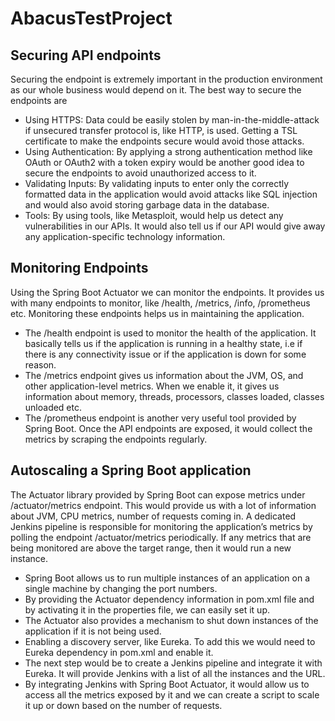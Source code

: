 # AbacusTestProject

## Securing API endpoints
Securing the endpoint is extremely important in the production environment as our whole business would depend on it. The best way to secure the endpoints are
* Using HTTPS: Data could be easily stolen by man-in-the-middle-attack if unsecured transfer protocol is, like HTTP, is used. Getting a TSL certificate to make the endpoints secure would avoid those attacks.
* Using Authentication: By applying a strong authentication method like OAuth or OAuth2 with a token expiry would be another good idea to secure the endpoints to avoid unauthorized access to it.
* Validating Inputs: By validating inputs to enter only the correctly formatted data in the application would avoid attacks like SQL injection and would also avoid storing garbage data in the database.
* Tools: By using tools, like Metasploit, would help us detect any vulnerabilities in our APIs. It would also tell us if our API would give away any application-specific technology information.

## Monitoring Endpoints
Using the Spring Boot Actuator we can monitor the endpoints. It provides us with many endpoints to monitor, like /health, /metrics, /info, /prometheus etc. Monitoring these endpoints helps us in maintaining the application.
* The /health endpoint is used to monitor the health of the application. It basically tells us if the application is running in a healthy state, i.e if there is any connectivity issue or if the application is down for some reason.
* The /metrics endpoint gives us information about the JVM, OS, and other application-level metrics. When we enable it, it gives us information about memory, threads, processors, classes loaded, classes unloaded etc.
* The /prometheus endpoint is another very useful tool provided by Spring Boot. Once the API endpoints are exposed, it would collect the metrics by scraping the endpoints regularly.

## Autoscaling a Spring Boot application
The Actuator library provided by Spring Boot can expose metrics under /actuator/metrics endpoint. This would provide us with a lot of information about JVM, CPU metrics, number of requests coming in. A dedicated Jenkins pipeline is responsible for monitoring the application’s metrics by polling the endpoint /actuator/metrics periodically. If any metrics that are being monitored are above the target range, then it would run a new instance.
* Spring Boot allows us to run multiple instances of an application on a single machine by changing the port numbers.
* By providing the Actuator dependency information in pom.xml file and by activating it in the properties file, we can easily set it up.
* The Actuator also provides a mechanism to shut down instances of the application if it is not being used.
* Enabling a discovery server, like Eureka. To add this we would need to Eureka dependency in pom.xml and enable it.
* The next step would be to create a Jenkins pipeline and integrate it with Eureka. It will provide Jenkins with a list of all the instances and the URL.
* By integrating Jenkins with Spring Boot Actuator, it would allow us to access all the metrics exposed by it and we can create a script to scale it up or down based on the number of requests.
